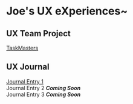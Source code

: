 # Joe's UX eXperiences~


## UX Team Project
[TaskMasters](https://github.com/UsabilityEngineering/TaskMasters)

## UX Journal
[Journal Entry 1](https://usabilityengineering.github.io/ux-portfolio-jdmacam/journal1/)<br/>
Journal Entry 2 ***Coming Soon***<br/>
Journal Entry 3 ***Coming Soon***<br/>
